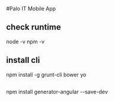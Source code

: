 #Palo IT Mobile App

## check runtime
node -v
npm -v

## install cli
npm install -g grunt-cli bower yo

## 
npm install generator-angular --save-dev